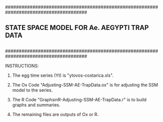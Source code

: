 
######################################################################################
##
##                 STATE SPACE MODEL FOR Ae. AEGYPTI TRAP DATA
##
######################################################################################

INSTRUCTIONS:

1) The egg time series (Yt) is "ytovos-costarica.xls".

2) The Ox Code "Adjusting-SSM-AE-TrapData.ox" is for adjusting the SSM model 
to the series.

3) The R Code "GraphsinR-Adjusting-SSM-AE-TrapData.r" is to build graphs and summaries.

4) The remaining files are outputs of Ox or R.



